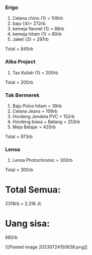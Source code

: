  ### Erigo

1. Celana chino {1} = 108rb
2. baju {4}= 272rb
3. kemeja flannel {1} = 88rb
4. kemeja hitam {1} = 80rb
5. Jaket {3} = 297rb

Total = 845rb

### Alba Project

1. Tas Kuliah {1} = 200rb

Total = 200rb

### Tak Bermerek

1. Baju Polos hitam = 39rb
2. Celana Jeans = 109rb
3. Hordeng Jendela PVC = 152rb
4. Hordeng biasa + Batang = 253rb
5. Meja Belajar = 420rb

Total = 973rb

### Lensa

1. Lensa Photochromic = 300rb

Total = 300rb

# Total Semua:

2318rb = 2,318 Jt.

# Uang sisa:

682rb 


![[Pasted image 20230724150636.png]]